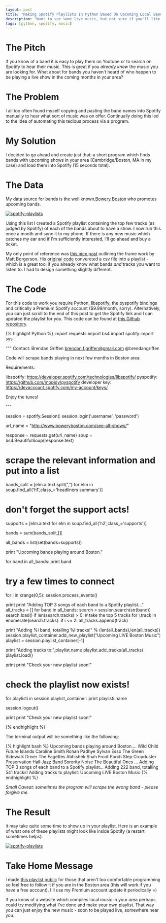 ```yaml
---
layout: post
title: "Making Spotify Playlists In Python Based On Upcoming Local Bands"
description: "Want to see some live music, but not sure if you'll like the band? Try this out."
tags: [python, spotify, music]
---
```


# The Pitch

If you know of a band it is easy to play them on Youtube or to search on Spotify to hear their music. This is great if you *already know* the music you are looking for. What about for bands you haven't heard of who happen to be playing a live show in the coming months in your area?

# The Problem

I all too often found myself copying and pasting the band names into Spotify manually to hear what sort of music was on offer. Continually doing this led to the idea of automating this tedious process via a program.

# My Solution

I decided to go ahead and create just that; a short program which finds bands with upcoming shows in your area (Cambridge/Boston, MA in my case) and load them into Spotify (15 seconds total). 

# The Data

My data source for bands is the well known,[Bowery Boston](http://www.boweryboston.com/see-all-shows/) who promotes upcoming bands.

[![spotify-playlists](/assets/spotifylocalbands/bowery_boston.png)](/assets/spotifylocalbands/bowery_boston.png)

Using this list I created a Spotify playlist containing the top few tracks (as judged by Spotify) of each of the bands about to have a show. I now run this once a month and sync it to my phone. If there is any new music which catches my ear and if I'm sufficiently interested, I'll go ahead and buy a ticket.

My only point of reference was [this nice post](https://mborgerson.com/creating-a-playlist-in-spotify-using-python/) outlining the frame work by Matt Borgerson. His [original code](https://github.com/mborgerson/spotify-playlist-from-csv) convereted a csv file into a playlist - which is a great tool if you already know what bands *and* tracks you want to listen to. I had to design something slightly different.

# The Code

For this code to work you require Python, libspotify, the pyspotify bindings and critically a Premium Spotify account ($9.99/month, sorry). Alternatively, you can just scroll to the end of this post to get the Spotify link and I can updated the playlist for you. This code can be found at [this Github repository](https://github.com/bgriffen/spotifylocalbands).

{% highlight Python %}
import requests
import bs4
import spotify
import sys

"""
Contact: Brendan Griffen brendan.f.griffen@gmail.com @brendangriffen

Code will scrape bands playing in next few months in Boston area.

Requirements:

libspotify:     https://developer.spotify.com/technologies/libspotify/
pyspotify:      https://github.com/mopidy/pyspotify
developer key:  https://devaccount.spotify.com/my-account/keys/

Enjoy the tunes!

"""

session = spotify.Session()
session.login('username', 'password')

url_name = "http://www.boweryboston.com/see-all-shows/"

response = requests.get(url_name)
soup = bs4.BeautifulSoup(response.text)

# scrape the relevant information and put into a list
bands_split = [elm.a.text.split(",") for elm in soup.find_all('h1',class_='headliners summary')]

# don't forget the support acts!
supports = [elm.a.text for elm in soup.find_all('h2',class_='supports')]

bands = sum(bands_split,[])

all_bands = list(set(bands+supports))

print "Upcoming bands playing around Boston."

for band in all_bands:
    print band

# try a few times to connect
for i in xrange(0,5):
    session.process_events()

print
print "Adding TOP 3 songs of each band to a Spotify playlist..."
all_tracks = []
for band in all_bands:
    search = session.search(str(band))
    search.load()
    if len(search.tracks) > 0:
        # take the top 5 tracks
        for i,track in enumerate(search.tracks):
            if i <= 2: all_tracks.append(track)

print "Adding %i band, totalling %i tracks!" % (len(all_bands),len(all_tracks))
session.playlist_container.add_new_playlist("Upcoming LIVE Boston Music")
playlist = session.playlist_container[-1]

print "Adding tracks to:",playlist.name
playlist.add_tracks(all_tracks)
playlist.load()

print
print "Check your new playlist soon!"

# check the playlist now exists!
for playlisti in session.playlist_container:
    print playlisti.name

session.logout()

print
print "Check your new playlist soon!"

{% endhighlight %}

The terminal output will be something like the following:

{% highlight bash %}
Upcoming bands playing around Boston....
Wild Child
Future Islands
Caroline Smith
Rohan Padhye
Sylvan Esso
The Green
Sidewalk Driver
The Fagettes
Abhishek Shah
Front Porch Step
Cropduster
Preservation Hall Jazz Band
Sorority Noise
The Beautiful Ones
...
Adding TOP 3 songs of each band to a Spotify playlist...
Adding 222 band, totalling 541 tracks!
Adding tracks to playlist: Upcoming LIVE Boston Music
{% endhighlight %}

*Small Caveat: sometimes the program will scrape the wrong band - please forgive me.*

# The Result

It may take quite some time to show up in your playlist. Here is an example of what one of these playlists might look like inside Spotify (a restart sometimes helps):

[![spotify-playlists](/assets/spotifylocalbands/spotify_playlist.png)](/assets/spotifylocalbands/spotify_playlist.png)

# Take Home Message

I made [this playlist public](http://open.spotify.com/user/1254170771/playlist/5QKiOM9egThI6u6oXgkTNh) for those that aren't too comfortable programming so feel free to follow it if you are in the Boston area (this will work if you have a free account). I'll use my Premium account update it periodically =)

If you know of a website which compiles local music in your area perhaps could try modifying what I've done and make your own playlist. That way you can just enjoy the new music - soon to be played live, somewhere near you.